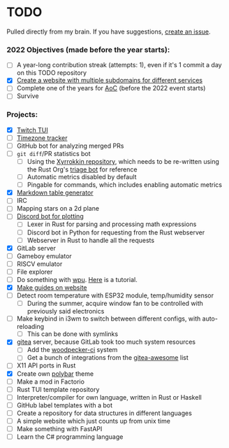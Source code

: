 # TODO

Pulled directly from my brain. If you have suggestions, [create an issue](https://github.com/Xithrius/TODO/issues/new).

### 2022 Objectives (made before the year starts):
- [ ] A year-long contribution streak (attempts: 1), even if it's 1 commit a day on this TODO repository
- [x] [Create a website with multiple subdomains for different services](https://github.com/Xithrius/xithrius.cloud)
- [ ] Complete one of the years for [AoC](https://adventofcode.com/) (before the 2022 event starts)
- [ ] Survive

### Projects:
- [x] [Twitch TUI](https://github.com/Xithrius/twitch-tui)
- [ ] [Timezone tracker](https://github.com/Xithrius/timezone-tracker)
- [ ] GitHub bot for analyzing merged PRs
- [ ] `git diff`/PR statistics bot
  - [ ] Using the [Xyrrokkin repository](https://github.com/Xithrius/Xyrrokkin), which needs to be re-written using the Rust Org's [triage bot](https://github.com/rust-lang/triagebot/) for reference  
  - [ ] Automatic metrics disabled by default
  - [ ] Pingable for commands, which includes enabling automatic metrics 
- [x] [Markdown table generator](https://github.com/Xithrius/markdown-table-rs)
- [ ] IRC
- [ ] Mapping stars on a 2d plane
- [ ] [Discord bot for plotting](https://github.com/Xithrius/Xythrion)
  - [ ] Lexer in Rust for parsing and processing math expressions
  - [ ] Discord bot in Python for requesting from the Rust webserver
  - [ ] Webserver in Rust to handle all the requests
- [x] GitLab server
- [ ] Gameboy emulator
- [ ] RISCV emulator
- [ ] File explorer
- [ ] Do something with [wpu](https://docs.rs/wgpu/0.12.0/wgpu/). [Here](https://sotrh.github.io/learn-wgpu/beginner/tutorial1-window/) is a tutorial.
- [x] [Make guides on website](https://github.com/Xithrius/xithrius.cloud/issues/43)
- [ ] Detect room temperature with ESP32 module, temp/humidity sensor
  - [ ] During the summer, acquire window fan to be controlled with previously said electronics
- [ ] Make keybind in i3wm to switch between different configs, with auto-reloading
  - [ ] This can be done with symlinks
- [x] [gitea](https://docs.gitea.io/en-us) server, because GitLab took too much system resources
  - [ ] Add the [woodpecker-ci](https://github.com/woodpecker-ci/woodpecker) system
  - [ ] Get a bunch of integrations from the [gitea-awesome](https://gitea.com/gitea/awesome-gitea) list
- [ ] X11 API ports in Rust
- [x] Create own [polybar](https://github.com/polybar/polybar) theme
- [ ] Make a mod in Factorio
- [ ] Rust TUI template repository
- [ ] Interpreter/compiler for own language, written in Rust or Haskell 
- [ ] GitHub label templates with a bot
- [ ] Create a repository for data structures in different languages
- [ ] A simple website which just counts up from unix time
- [ ] Make something with FastAPI
- [ ] Learn the C# programming language
